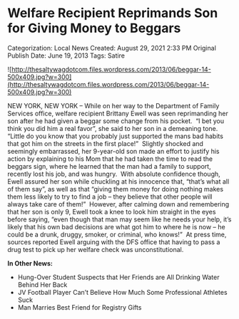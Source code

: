 # Welfare Recipient Reprimands Son for Giving Money to Beggars

Categorization: Local News
Created: August 29, 2021 2:33 PM
Original Publish Date: June 19, 2013
Tags: Satire

![http://thesaltywagdotcom.files.wordpress.com/2013/06/beggar-14-500x409.jpg?w=300](http://thesaltywagdotcom.files.wordpress.com/2013/06/beggar-14-500x409.jpg?w=300)

NEW YORK, NEW YORK – While on her way to the Department of Family Services office, welfare recipient Brittany Ewell was seen reprimanding her son after he had given a beggar some change from his pocket.  “I bet you think you did him a real favor”, she said to her son in a demeaning tone.  “Little do you know that you probably just supported the mans bad habits that got him on the streets in the first place!”  Slightly shocked and seemingly embarrassed, her 9-year-old son made an effort to justify his action by explaining to his Mom that he had taken the time to read the beggars sign, where he learned that the man had a family to support, recently lost his job, and was hungry.  With absolute confidence though, Ewell assured her son while chuckling at his innocence that, “that’s what all of them say”, as well as that “giving them money for doing nothing makes them less likely to try to find a job – they believe that other people will always take care of them!”  However, after calming down and remembering that her son is only 9, Ewell took a knee to look him straight in the eyes before saying, “even though that man may seem like he needs your help, it’s likely that his own bad decisions are what got him to where he is now – he could be a drunk, druggy, smoker, or criminal, who knows!”  At press time, sources reported Ewell arguing with the DFS office that having to pass a drug test to pick up her welfare check was unconstitutional.

**In Other News:**

- Hung-Over Student Suspects that Her Friends are All Drinking Water Behind Her Back
- JV Football Player Can’t Believe How Much Some Professional Athletes Suck
- Man Marries Best Friend for Registry Gifts